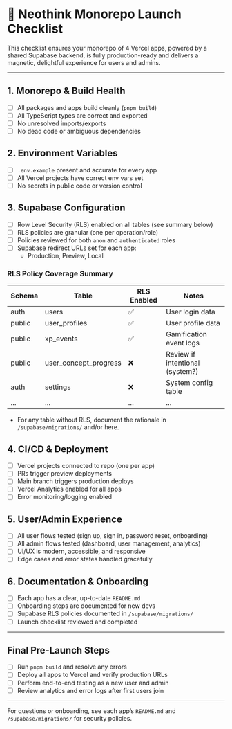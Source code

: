 # 🚀 Neothink Monorepo Launch Checklist

This checklist ensures your monorepo of 4 Vercel apps, powered by a shared Supabase backend, is fully production-ready and delivers a magnetic, delightful experience for users and admins.

---

## 1. Monorepo & Build Health
- [ ] All packages and apps build cleanly (`pnpm build`)
- [ ] All TypeScript types are correct and exported
- [ ] No unresolved imports/exports
- [ ] No dead code or ambiguous dependencies

## 2. Environment Variables
- [ ] `.env.example` present and accurate for every app
- [ ] All Vercel projects have correct env vars set
- [ ] No secrets in public code or version control

## 3. Supabase Configuration
- [ ] Row Level Security (RLS) enabled on all tables (see summary below)
- [ ] RLS policies are granular (one per operation/role)
- [ ] Policies reviewed for both `anon` and `authenticated` roles
- [ ] Supabase redirect URLs set for each app:
  - Production, Preview, Local

### RLS Policy Coverage Summary

| Schema   | Table                    | RLS Enabled | Notes                          |
|----------|--------------------------|-------------|--------------------------------|
| auth     | users                    | ✅          | User login data                |
| public   | user_profiles            | ✅          | User profile data              |
| public   | xp_events                | ✅          | Gamification event logs        |
| public   | user_concept_progress    | ❌          | Review if intentional (system?)|
| auth     | settings                 | ❌          | System config table            |
| ...      | ...                      | ...         | ...                            |

- For any table without RLS, document the rationale in `/supabase/migrations/` and/or here.

## 4. CI/CD & Deployment
- [ ] Vercel projects connected to repo (one per app)
- [ ] PRs trigger preview deployments
- [ ] Main branch triggers production deploys
- [ ] Vercel Analytics enabled for all apps
- [ ] Error monitoring/logging enabled

## 5. User/Admin Experience
- [ ] All user flows tested (sign up, sign in, password reset, onboarding)
- [ ] All admin flows tested (dashboard, user management, analytics)
- [ ] UI/UX is modern, accessible, and responsive
- [ ] Edge cases and error states handled gracefully

## 6. Documentation & Onboarding
- [ ] Each app has a clear, up-to-date `README.md`
- [ ] Onboarding steps are documented for new devs
- [ ] Supabase RLS policies documented in `/supabase/migrations/`
- [ ] Launch checklist reviewed and completed

---

## Final Pre-Launch Steps
- [ ] Run `pnpm build` and resolve any errors
- [ ] Deploy all apps to Vercel and verify production URLs
- [ ] Perform end-to-end testing as a new user and admin
- [ ] Review analytics and error logs after first users join

---

For questions or onboarding, see each app’s `README.md` and `/supabase/migrations/` for security policies.

